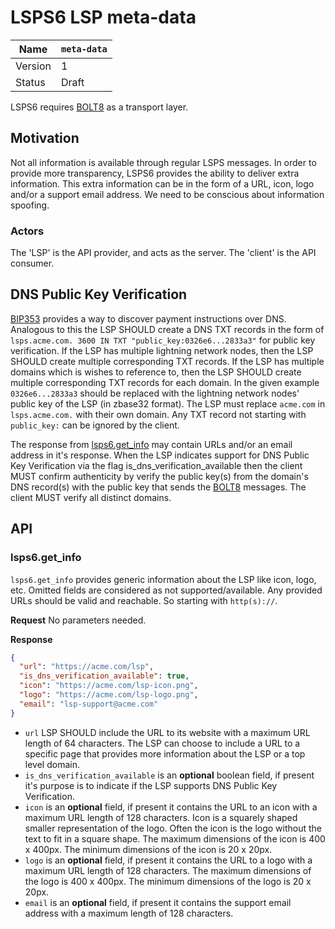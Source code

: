 # LSPS6 LSP meta-data

| Name    | `meta-data` |
| ------- |---------------|
| Version | 1             |
| Status  | Draft         |

LSPS6 requires [BOLT8][] as a transport layer.

[BOLT8]: https://github.com/lightning/bolts/blob/master/08-transport.md

## Motivation

Not all information is available through regular LSPS messages.
In order to provide more transparency, LSPS6 provides the ability to deliver extra information.
This extra information can be in the form of a URL, icon, logo and/or a support email address.
We need to be conscious about information spoofing.

### Actors

The 'LSP' is the API provider, and acts as the server.
The 'client' is the API consumer.

## DNS Public Key Verification

[BIP353][] provides a way to discover payment instructions over DNS.
Analogous to this the LSP SHOULD create a DNS TXT records in the form of
`lsps.acme.com. 3600 IN TXT "public_key:0326e6...2833a3"` for public key verification.
If the LSP has multiple lightning network nodes, then the LSP SHOULD create multiple corresponding TXT records.
If the LSP has multiple domains which is wishes to reference to, then the LSP SHOULD create multiple corresponding TXT records for each domain.
In the given example `0326e6...2833a3` should be replaced with the lightning network nodes' public key of the LSP (in zbase32 format).
The LSP must replace `acme.com` in `lsps.acme.com.` with their own domain.
Any TXT record not starting with `public_key:` can be ignored by the client.

The response from [lsps6.get_info](#lsps6get_info) may contain URLs and/or an email address in it's response.
When the LSP indicates support for DNS Public Key Verification via the flag is_dns_verification_available then
the client MUST confirm authenticity by verify the public key(s) from the domain's DNS record(s)
with the public key that sends the [BOLT8][] messages.
The client MUST verify all distinct domains.

[BIP353]: https://github.com/bitcoin/bips/blob/master/bip-0353.mediawiki

## API

### lsps6.get_info

`lsps6.get_info` provides generic information about the LSP like icon, logo, etc. Omitted fields are considered as not supported/available.
Any provided URLs should be valid and reachable. So starting with `http(s)://`.

**Request** No parameters needed.

**Response**

```JSON
{
  "url": "https://acme.com/lsp",
  "is_dns_verification_available": true,
  "icon": "https://acme.com/lsp-icon.png",
  "logo": "https://acme.com/lsp-logo.png",
  "email": "lsp-support@acme.com"
}
```

- `url` LSP SHOULD include the URL to its website with a maximum URL length of 64 characters.
  The LSP can choose to include a URL to a specific page that provides more information about the LSP or a top level domain.
- `is_dns_verification_available` is an **optional** boolean field, if present it's purpose is to indicate if the LSP supports DNS Public Key Verification.
- `icon` is an **optional** field, if present it contains the URL to an icon with a maximum URL length of 128 characters.
  Icon is a squarely shaped smaller representation of the logo.
  Often the icon is the logo without the text to fit in a square shape.
  The maximum dimensions of the icon is 400 x 400px.
  The minimum dimensions of the icon is 20 x 20px.
- `logo` is an **optional** field, if present it contains the URL to a logo with a maximum URL length of 128 characters.
  The maximum dimensions of the logo is 400 x 400px.
  The minimum dimensions of the logo is 20 x 20px.
- `email` is an **optional** field, if present it contains the support email address with a maximum length of 128 characters.
